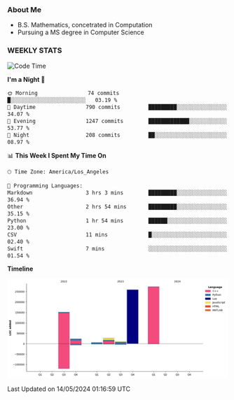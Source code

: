 ### About Me

- B.S. Mathematics, concetrated in Computation
- Pursuing a MS degree in Computer Science


### WEEKLY STATS
<!--START_SECTION:waka-->
![Code Time](http://img.shields.io/badge/Code%20Time-68%20hrs%203%20mins-blue)

**I'm a Night 🦉** 

```text
🌞 Morning                74 commits          █░░░░░░░░░░░░░░░░░░░░░░░░   03.19 % 
🌆 Daytime                790 commits         █████████░░░░░░░░░░░░░░░░   34.07 % 
🌃 Evening                1247 commits        █████████████░░░░░░░░░░░░   53.77 % 
🌙 Night                  208 commits         ██░░░░░░░░░░░░░░░░░░░░░░░   08.97 % 
```


📊 **This Week I Spent My Time On** 

```text
🕑︎ Time Zone: America/Los_Angeles

💬 Programming Languages: 
Markdown                 3 hrs 3 mins        █████████░░░░░░░░░░░░░░░░   36.94 % 
Other                    2 hrs 54 mins       █████████░░░░░░░░░░░░░░░░   35.15 % 
Python                   1 hr 54 mins        ██████░░░░░░░░░░░░░░░░░░░   23.00 % 
CSV                      11 mins             █░░░░░░░░░░░░░░░░░░░░░░░░   02.40 % 
Swift                    7 mins              ░░░░░░░░░░░░░░░░░░░░░░░░░   01.54 % 
```

**Timeline**

![Lines of Code chart](https://raw.githubusercontent.com/nickocruzm/nickocruzm/main/assets/bar_graph.png)


 Last Updated on 14/05/2024 01:16:59 UTC
<!--END_SECTION:waka-->
